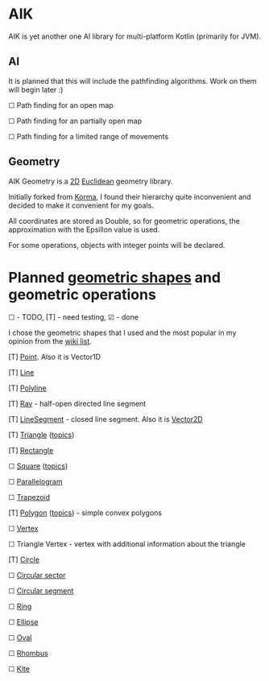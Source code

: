 # AIK

AIK is yet another one AI library for multi-platform Kotlin (primarily for JVM).

## AI

It is planned that this will include the pathfinding algorithms. Work on them will begin later :)

☐ Path finding for an open map

☐ Path finding for an partially open map

☐ Path finding for a limited range of movements

## Geometry

AIK Geometry is a [2D](https://en.wikipedia.org/wiki/Two-dimensional_space) [Euclidean](https://en.wikipedia.org/wiki/Euclidean_geometry) geometry library.

Initially forked from [Korma](https://github.com/korlibs/korma), I found their hierarchy quite inconvenient and decided to make it convenient for my goals.

All coordinates are stored as Double, so for geometric operations, the approximation with the Epsillon value is used.

For some operations, objects with integer points will be declared.

# Planned [geometric shapes](https://en.wikipedia.org/wiki/Geometric_shape) and geometric operations

☐ - TODO, [T] - need testing, ☑ - done

I chose the geometric shapes that I used and the most popular in my opinion from the [wiki list](https://en.wikipedia.org/wiki/List_of_two-dimensional_geometric_shapes).

[T] [Point](https://en.wikipedia.org/wiki/Point_(geometry)). Also it is Vector1D

[T] [Line](https://en.wikipedia.org/wiki/Line_(geometry))

[T] [Polyline](https://en.wikipedia.org/wiki/Polygonal_chain)

[T] [Ray](https://en.wikipedia.org/wiki/Line_(geometry)#Ray) - half-open directed line segment

[T] [LineSegment](https://en.wikipedia.org/wiki/Line_segment) - closed line segment.  Also it is [Vector2D](https://en.wikipedia.org/wiki/Euclidean_vector)

[T] [Triangle](https://en.wikipedia.org/wiki/Triangle) ([topics](https://en.wikipedia.org/wiki/List_of_triangle_topics))

[T] [Rectangle](https://en.wikipedia.org/wiki/Rectangle)

☐ [Square](https://en.wikipedia.org/wiki/Square_(geometry)) ([topics](https://en.wikipedia.org/wiki/List_of_circle_topics))

☐ [Parallelogram](https://en.wikipedia.org/wiki/Parallelogram)

☐ [Trapezoid](https://en.wikipedia.org/wiki/Trapezoid)

[T] [Polygon](https://en.wikipedia.org/wiki/Polygon) ([topics](https://en.wikipedia.org/wiki/List_of_polygons,_polyhedra_and_polytopes)) - simple convex polygons

☐ [Vertex](https://en.wikipedia.org/wiki/Vertex_(geometry))

☐ Triangle Vertex - vertex with additional information about the triangle

[T] [Circle](https://en.wikipedia.org/wiki/Circle)

☐ [Circular sector](https://en.wikipedia.org/wiki/Circular_sector)

☐ [Circular segment](https://en.wikipedia.org/wiki/Circular_segment)

☐ [Ring](https://en.wikipedia.org/wiki/Annulus_(mathematics))

☐ [Ellipse](https://en.wikipedia.org/wiki/Ellipse)

☐ [Oval](https://en.wikipedia.org/wiki/Oval)

☐ [Rhombus](https://en.wikipedia.org/wiki/Rhombus)

☐ [Kite](https://en.wikipedia.org/wiki/Kite_(geometry))


